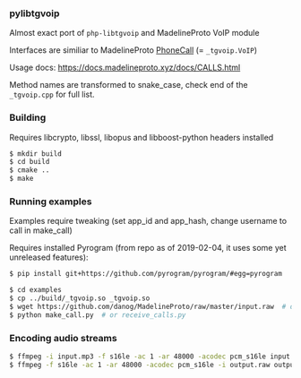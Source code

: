 ### pylibtgvoip
Almost exact port of `php-libtgvoip` and MadelineProto VoIP module

Interfaces are similiar to MadelineProto [PhoneCall](https://docs.madelineproto.xyz/API_docs/types/PhoneCall.html) (= `_tgvoip.VoIP`)

Usage docs: https://docs.madelineproto.xyz/docs/CALLS.html

Method names are transformed to snake_case, check end of the `_tgvoip.cpp` for full list.  

### Building
Requires libcrypto, libssl, libopus and libboost-python headers installed
```bash
$ mkdir build
$ cd build
$ cmake ..
$ make
```

### Running examples
Examples require tweaking (set app_id and app_hash, change username to call in make_call)

Requires installed Pyrogram (from repo as of 2019-02-04, it uses some yet unreleased features): 
```bash
$ pip install git+https://github.com/pyrogram/pyrogram/#egg=pyrogram
```
```bash
$ cd examples
$ cp ../build/_tgvoip.so _tgvoip.so
$ wget https://github.com/danog/MadelineProto/raw/master/input.raw  # download sample stream to play
$ python make_call.py  # or receive_calls.py
```

### Encoding audio streams
```bash
$ ffmpeg -i input.mp3 -f s16le -ac 1 -ar 48000 -acodec pcm_s16le input.raw  # encode
$ ffmpeg -f s16le -ac 1 -ar 48000 -acodec pcm_s16le -i output.raw output.mp3  # decode
```